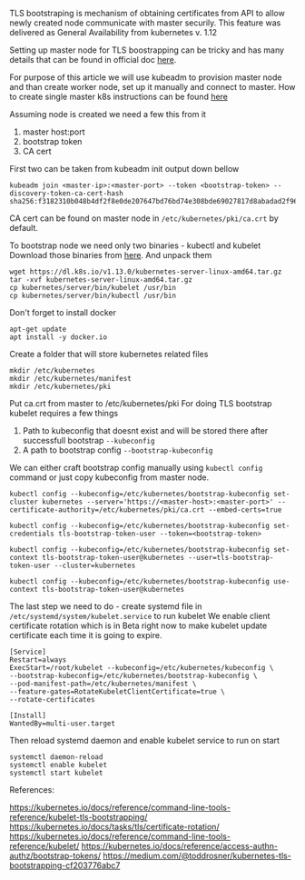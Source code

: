 TLS bootstraping is mechanism of obtaining certificates
from API to allow newly created node communicate with master securily.
This feature was delivered as General Availability from kubernetes v. 1.12


Setting up master node for TLS boostrapping can be tricky and has many details
that can be found in official doc [here](https://kubernetes.io/docs/reference/command-line-tools-reference/kubelet-tls-bootstrapping/#kube-apiserver-configuration).

For purpose of this article we will use kubeadm to provision master node
and than create worker node, set up it manually and connect to master.
How to create single master k8s instructions can be found [here](https://kubernetes.io/docs/setup/independent/create-cluster-kubeadm/)

Assuming node is created we need a few this from it

   1. master host:port
   2. bootstrap token
   3. CA cert

First two can be taken from kubeadm init output down bellow

```
kubeadm join <master-ip>:<master-port> --token <bootstrap-token> --discovery-token-ca-cert-hash sha256:f3182310b048b4df2f8e0de207647bd76bd74e308bde69027817d8abadad2f96
```

CA cert can be found on master node in `/etc/kubernetes/pki/ca.crt` by default.

To bootstrap node we need only two binaries - kubectl and kubelet
Download those binaries from [here](https://kubernetes.io/docs/setup/release/notes/#server-binaries). And unpack them

```
wget https://dl.k8s.io/v1.13.0/kubernetes-server-linux-amd64.tar.gz
tar -xvf kubernetes-server-linux-amd64.tar.gz
cp kubernetes/server/bin/kubelet /usr/bin
cp kubernetes/server/bin/kubectl /usr/bin
```

Don't forget to install docker

```
apt-get update
apt install -y docker.io
```


Create a folder that will store kubernetes related files

```
mkdir /etc/kubernetes
mkdir /etc/kubernetes/manifest
mkdir /etc/kubernetes/pki
```

Put ca.crt from master to /etc/kubernetes/pki
For doing TLS bootstrap kubelet requires a few things

1. Path to kubeconfig that doesnt exist and will be stored there
   after successfull bootstrap `--kubeconfig`
2. A path to bootstrap config `--bootstrap-kubeconfig`

We can either craft bootstrap config manually using `kubectl config` command
or just copy kubeconfig from master node.

```
kubectl config --kubeconfig=/etc/kubernetes/bootstrap-kubeconfig set-cluster kubernetes --server='https://<master-host>:<master-port>' --certificate-authority=/etc/kubernetes/pki/ca.crt --embed-certs=true

kubectl config --kubeconfig=/etc/kubernetes/bootstrap-kubeconfig set-credentials tls-bootstrap-token-user --token=<bootstrap-token>

kubectl config --kubeconfig=/etc/kubernetes/bootstrap-kubeconfig set-context tls-bootstrap-token-user@kubernetes --user=tls-bootstrap-token-user --cluster=kubernetes

kubectl config --kubeconfig=/etc/kubernetes/bootstrap-kubeconfig use-context tls-bootstrap-token-user@kubernetes

```


The last step we need to do - create systemd
file in `/etc/systemd/system/kubelet.service` to run kubelet
We enable client certificate rotation which is in Beta right now to
make kubelet update certificate each time it is going to expire.

```
[Service]
Restart=always
ExecStart=/root/kubelet --kubeconfig=/etc/kubernetes/kubeconfig \ 
--bootstrap-kubeconfig=/etc/kubernetes/bootstrap-kubeconfig \ 
--pod-manifest-path=/etc/kubernetes/manifest \
--feature-gates=RotateKubeletClientCertificate=true \
--rotate-certificates

[Install]
WantedBy=multi-user.target
```

Then reload systemd daemon and enable kubelet service to run on start

```
systemctl daemon-reload
systemctl enable kubelet
systemctl start kubelet
```


References:

   https://kubernetes.io/docs/reference/command-line-tools-reference/kubelet-tls-bootstrapping/
   https://kubernetes.io/docs/tasks/tls/certificate-rotation/
   https://kubernetes.io/docs/reference/command-line-tools-reference/kubelet/
   https://kubernetes.io/docs/reference/access-authn-authz/bootstrap-tokens/
   https://medium.com/@toddrosner/kubernetes-tls-bootstrapping-cf203776abc7